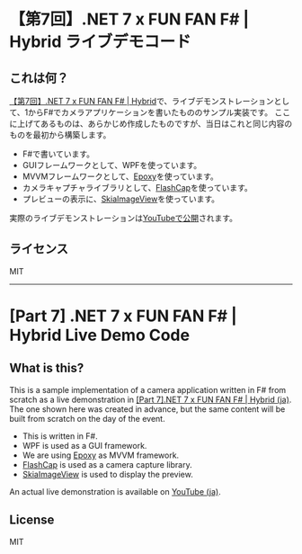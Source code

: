 # 【第7回】.NET 7 x FUN FAN F# | Hybrid ライブデモコード

## これは何？

[【第7回】.NET 7 x FUN FAN F# | Hybrid](https://fun-fan-fsharp.connpass.com/event/256240/)で、ライブデモンストレーションとして、1からF#でカメラアプリケーションを書いたもののサンプル実装です。
ここに上げてあるものは、あらかじめ作成したものですが、当日はこれと同じ内容のものを最初から構築します。

* F#で書いています。
* GUIフレームワークとして、WPFを使っています。
* MVVMフレームワークとして、[Epoxy](https://github.com/kekyo/Epoxy)を使っています。
* カメラキャプチャライブラリとして、[FlashCap](https://github.com/kekyo/FlashCap)を使っています。
* プレビューの表示に、[SkiaImageView](https://github.com/kekyo/SkiaImageView)を使っています。

実際のライブデモンストレーションは[YouTubeで公開](https://youtu.be/bhXDUpG8xSg)されます。

## ライセンス

MIT

------

# [Part 7] .NET 7 x FUN FAN F# | Hybrid Live Demo Code

## What is this?

This is a sample implementation of a camera application written in F# from scratch as a live demonstration in [[Part 7].NET 7 x FUN FAN F# | Hybrid (ja)](https://fun-fan-fsharp.connpass.com/event/256240/).
The one shown here was created in advance, but the same content will be built from scratch on the day of the event.

* This is written in F#.
* WPF is used as a GUI framework.
* We are using [Epoxy](https://github.com/kekyo/Epoxy) as MVVM framework.
* [FlashCap](https://github.com/kekyo/FlashCap) is used as a camera capture library.
* [SkiaImageView](https://github.com/kekyo/SkiaImageView) is used to display the preview.

An actual live demonstration is available on [YouTube (ja)](https://youtu.be/bhXDUpG8xSg).

## License

MIT
